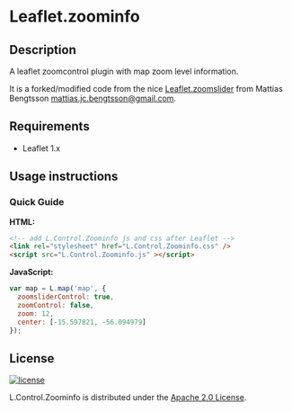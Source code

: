 # Leaflet.zoominfo

## Description
A leaflet zoomcontrol plugin with map zoom level information.

It is a forked/modified code from the nice [Leaflet.zoomslider](https://github.com/kartena/Leaflet.zoomslider) from Mattias Bengtsson <mattias.jc.bengtsson@gmail.com>.

## Requirements

* Leaflet 1.x

## Usage instructions

### Quick Guide

**HTML:**

```html
<!-- add L.Control.Zoominfo js and css after Leaflet -->
<link rel="stylesheet" href="L.Control.Zoominfo.css" />
<script src="L.Control.Zoominfo.js" ></script>
```

**JavaScript:**

```javascript
var map = L.map('map', {
  zoomsliderControl: true,
  zoomControl: false,
  zoom: 12, 
  center: [-15.597821, -56.094979]
});
```

## License
[![license](https://img.shields.io/github/license/flaviocarmo/leaflet.zoominfo.svg)](LICENSE)

L.Control.Zoominfo is distributed under the [Apache 2.0 License](http://choosealicense.com/licenses/apache-2.0/).

